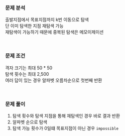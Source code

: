 ### 문제 분석
출발지점에서 목표지점까지 k번 이동으로 탐색  
단 이미 탐색한 지점 재탐색 가능  
재탐색이 가능하기 때문에 중복된 탐색은 메모이제이션  

<br>

### 문제 조건
격자 크기는 최대 50 * 50  
탐색 횟수는 최대 2,500  
여러 답이 있는 경우 알파벳 오름차순으로 첫번째 반환  

<br>

### 문제 풀이
1. 탐색 횟수와 탐색 지점을 통해 재탐색인 경우 바로 결과 반환
2. 알파벳 순으로 탐색
3. 탐색 가능 횟수가 0일떄 목표지점이 아닌 경우 `impossible`

<br>
